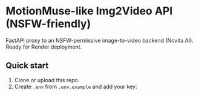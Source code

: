 # MotionMuse-like Img2Video API (NSFW-friendly)

FastAPI proxy to an NSFW-permissive image-to-video backend (Novita AI).
Ready for Render deployment.

## Quick start

1. Clone or upload this repo.
2. Create `.env` from `.env.example` and add your key: